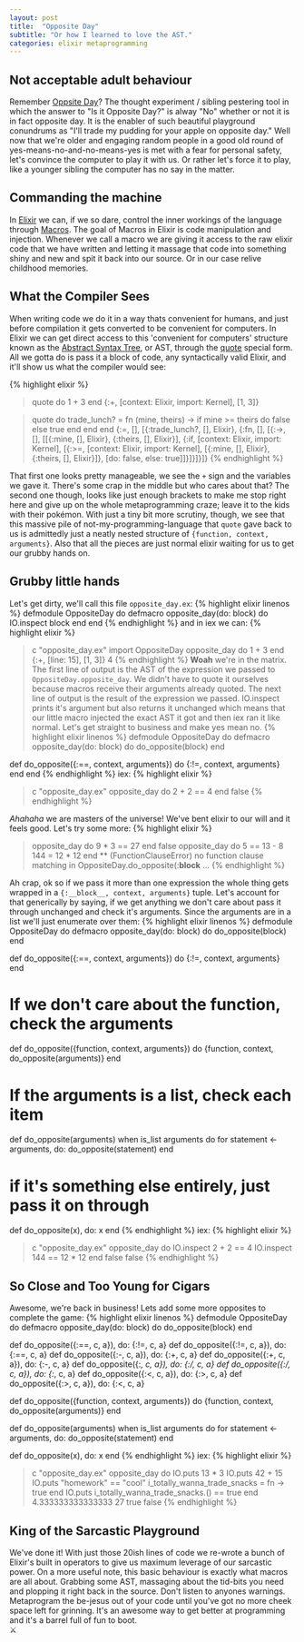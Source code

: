 ```yaml
---
layout: post
title:  "Opposite Day"
subtitle: "Or how I learned to love the AST."
categories: elixir metaprogramming
---
```


## Not acceptable adult behaviour
Remember [Oppsite Day][od]? The thought experiment / sibling pestering tool in which the answer to "Is it Opposite Day?" is alway "No" whether or not it is in fact opposite day. It is the enabler of such beautiful playground conundrums as "I'll trade my pudding for your apple on opposite day." Well now that we're older and engaging random people in a good old round of yes-means-no-and-no-means-yes is met with a fear for personal safety, let's convince the computer to play it with us. Or rather let's force it to play, like a younger sibling the computer has no say in the matter. 

## Commanding the machine
In [Elixir](http://elixir-lang.org/) we can, if we so dare, control the inner workings of the language through [Macros][macros]. The goal of Macros in Elixir is code manipulation and injection. Whenever we call a macro we are giving it access to the raw elixir code that we have written and letting it massage that code into something shiny and new and spit it back into our source. Or in our case relive childhood memories.

## What the Compiler Sees
When writing code we do it in a way thats convenient for humans, and just before compilation it gets converted to be convenient for computers. In Elixir we can get direct access to this 'convenient for computers' structure known as the [Abstract Syntax Tree][ast], or AST, through the [quote][quote] special form. All we gotta do is pass it a block of code, any syntactically valid Elixir, and it'll show us what the compiler would see:

{% highlight elixir %}
> quote do 1 + 3 end
{:+, [context: Elixir, import: Kernel], [1, 3]}

> quote do
   trade_lunch? = fn (mine, theirs) ->
     if mine >= theirs do
       false
     else
       true
     end
   end
 end
{:=, [],
 [{:trade_lunch?, [], Elixir},
  {:fn, [],
   [{:->, [],
     [[{:mine, [], Elixir}, {:theirs, [], Elixir}],
      {:if, [context: Elixir, import: Kernel],
       [{:>=, [context: Elixir, import: Kernel],
         [{:mine, [], Elixir}, {:theirs, [], Elixir}]},
        [do: false, else: true]]}]}]}]}
{% endhighlight %}

That first one looks pretty manageable, we see the `+` sign and the variables we gave it. There's some crap in the middle but who cares about that? The second one though, looks like just enough brackets to make me stop right here and give up on the whole metaprogramming craze; leave it to the kids with their pokémon. With just a tiny bit more scrutiny, though, we see that this massive pile of not-my-programming-language that `quote` gave back to us is admittedly just a neatly nested structure of `{function, context, arguments}`. Also that all the pieces are just normal elixir waiting for us to get our grubby hands on.

## Grubby little hands
Let's get dirty, we'll call this file `opposite_day.ex`:
{% highlight elixir linenos %}
defmodule OppositeDay do
  defmacro opposite_day(do: block) do
    IO.inspect block
  end
end
{% endhighlight %}
and in iex we can:
{% highlight elixir %}
> c "opposite_day.ex"
> import OppositeDay
> opposite_day do 1 + 3 end
{:+, [line: 15], [1, 3]}
4
{% endhighlight %}
**Woah** we're in the matrix. The first line of output is the AST of the expression we passed to `OppositeDay.opposite_day`. We didn't have to quote it ourselves because macros receive their arguments already quoted. The next line of output is the result of the expression we passed. IO.inspect prints it's argument but also returns it unchanged which means that our little macro injected the exact AST it got and then iex ran it like normal. Let's get straight to business and make yes mean no.
{% highlight elixir linenos %}
defmodule OppositeDay do
  defmacro opposite_day(do: block) do
    do_opposite(block)
  end

  def do_opposite({:==, context, arguments}) do
    {:!=, context, arguments}
  end
end
{% endhighlight %}
iex:
{% highlight elixir %}
> c "opposite_day.ex"
> opposite_day do 2 + 2 == 4 end
false
{% endhighlight %}

*Ahahaha* we are masters of the universe! We've bent elixir to our will and it feels good. Let's try some more:
{% highlight elixir %}
> opposite_day do 9 * 3 == 27 end
false
> opposite_day do
    5 == 13 - 8
    144 = 12 * 12
  end
** (FunctionClauseError) no function clause matching in
OppositeDay.do_opposite(:__block__ ...
{% endhighlight %}

Ah crap, ok so if we pass it more than one expression the whole thing gets wrapped in a `{:__block__, context, arguments}` tuple. Let's account for that generically by saying, if we get anything we don't care about pass it through unchanged and check it's arguments. Since the arguments are in a list we'll just enumerate over them:
{% highlight elixir linenos %}
defmodule OppositeDay do
  defmacro opposite_day(do: block) do
    do_opposite(block)
  end

  def do_opposite({:==, context, arguments}) do
    {:!=, context, arguments}
  end

  # If we don't care about the function, check the arguments
  def do_opposite({function, context, arguments}) do
    {function, context, do_opposite(arguments)}
  end

  # If the arguments is a list, check each item
  def do_opposite(arguments) when is_list arguments do
    for statement <- arguments, do: do_opposite(statement)
  end
  
  # if it's something else entirely, just pass it on through
  def do_opposite(x), do: x
end
{% endhighlight %}
iex:
{% highlight elixir %}
> c "opposite_day.ex"
> opposite_day do 
    IO.inspect 2 + 2 == 4
    IO.inspect 144 == 12 * 12
  end
false
false
{% endhighlight %}

## So Close and Too Young for Cigars
Awesome, we're back in business! Lets add some more opposites to complete the game:
{% highlight elixir linenos %}
defmodule OppositeDay do
  defmacro opposite_day(do: block) do
    do_opposite(block)
  end

  def do_opposite({:==, c, a}), do: {:!=, c, a}
  def do_opposite({:!=, c, a}), do: {:==, c, a}
  def do_opposite({:-,  c, a}), do: {:+,  c, a}
  def do_opposite({:+,  c, a}), do: {:-,  c, a}
  def do_opposite({:*,  c, a}), do: {:/,  c, a}
  def do_opposite({:/,  c, a}), do: {:*,  c, a}
  def do_opposite({:<,  c, a}), do: {:>,  c, a}
  def do_opposite({:>,  c, a}), do: {:<,  c, a}

  def do_opposite({function, context, arguments}) do
   {function, context, do_opposite(arguments)}
  end

  def do_opposite(arguments) when is_list arguments do
   for statement <- arguments, do: do_opposite(statement)
  end

  def do_opposite(x), do: x
end
{% endhighlight %}
iex:
{% highlight elixir %}
> c "opposite_day.ex"
> opposite_day do
    IO.puts 13 * 3
    IO.puts 42 + 15
    IO.puts "homework" == "cool"
    i_totally_wanna_trade_snacks = fn -> true end
    IO.puts i_totally_wanna_trade_snacks.() == true
  end
4.333333333333333
27
true
false
{% endhighlight %}

## King of the Sarcastic Playground
We've done it! With just those 20ish lines of code we re-wrote a bunch of Elixir's built in operators to give us maximum leverage of our sarcastic power. On a more useful note, this basic behaviour is exactly what macros are all about. Grabbing some AST, massaging about the tid-bits you need and plopping it right back in the source. Don't listen to anyones warnings. Metaprogram the be-jesus out of your code until you've got no more cheek space left for grinning. It's an awesome way to get better at programming and it's a barrel full of fun to boot.<br>
&#9876;

<!-- refs -->
[od]: https://en.wikipedia.org/wiki/Opposite_Day
[macros]: http://elixir-lang.org/getting-started/meta/macros.html
[quote]: http://elixir-lang.org/docs/stable/elixir/Kernel.SpecialForms.html#quote/2
[ast]: https://en.wikipedia.org/wiki/Abstract_syntax_tree

